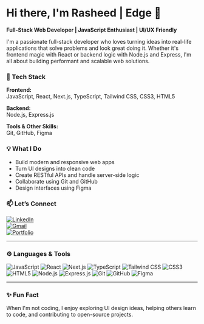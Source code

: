 # Hi there, I'm Rasheed | Edge 👋  
**Full-Stack Web Developer | JavaScript Enthusiast | UI/UX Friendly**

I'm a passionate full-stack developer who loves turning ideas into real-life applications that solve problems and look great doing it. Whether it's frontend magic with React or backend logic with Node.js and Express, I'm all about building performant and scalable web solutions.

### 🚀 Tech Stack
**Frontend:**  
JavaScript, React, Next.js, TypeScript, Tailwind CSS, CSS3, HTML5  

**Backend:**  
Node.js, Express.js  

**Tools & Other Skills:**  
Git, GitHub, Figma

### 💡 What I Do
- Build modern and responsive web apps
- Turn UI designs into clean code
- Create RESTful APIs and handle server-side logic
- Collaborate using Git and GitHub
- Design interfaces using Figma

### 📫 Let’s Connect
[![LinkedIn](https://img.shields.io/badge/-LinkedIn-blue?logo=linkedin)](https://linkedin.com/in/yourusername)  
[![Gmail](https://img.shields.io/badge/-Gmail-red?logo=gmail)](mailto:youremail@gmail.com)  
[![Portfolio](https://img.shields.io/badge/-Portfolio-orange?logo=firefox)](https://yourportfolio.com)

---

### ⚙️ Languages & Tools
![JavaScript](https://img.shields.io/badge/-JavaScript-black?logo=javascript)
![React](https://img.shields.io/badge/-React-black?logo=react)
![Next.js](https://img.shields.io/badge/-Next.js-black?logo=next.js)
![TypeScript](https://img.shields.io/badge/-TypeScript-black?logo=typescript)
![Tailwind CSS](https://img.shields.io/badge/-Tailwind_CSS-black?logo=tailwind-css)
![CSS3](https://img.shields.io/badge/-CSS3-black?logo=css3)
![HTML5](https://img.shields.io/badge/-HTML5-black?logo=html5)
![Node.js](https://img.shields.io/badge/-Node.js-black?logo=node.js)
![Express.js](https://img.shields.io/badge/-Express.js-black?logo=express)
![Git](https://img.shields.io/badge/-Git-black?logo=git)
![GitHub](https://img.shields.io/badge/-GitHub-black?logo=github)
![Figma](https://img.shields.io/badge/-Figma-black?logo=figma)

---

### ✨ Fun Fact
When I'm not coding, I enjoy exploring UI design ideas, helping others learn to code, and contributing to open-source projects.

